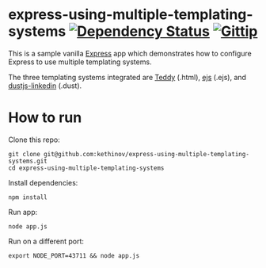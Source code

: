 express-using-multiple-templating-systems [![Dependency Status](https://gemnasium.com/kethinov/express-using-multiple-templating-systems.png)](https://gemnasium.com/kethinov/express-using-multiple-templating-systems) [![Gittip](http://img.shields.io/gittip/kethinov.png)](https://www.gittip.com/kethinov/)
===

This is a sample vanilla [Express](http://expressjs.com) app which demonstrates how to configure Express to use multiple templating systems.

The three templating systems integrated are [Teddy](https://github.com/kethinov/teddy) (.html), [ejs](https://github.com/visionmedia/ejs) (.ejs), and [dustjs-linkedin](http://linkedin.github.io/dustjs) (.dust).

How to run
===

Clone this repo:

	git clone git@github.com:kethinov/express-using-multiple-templating-systems.git
	cd express-using-multiple-templating-systems

Install dependencies:

	npm install
	
Run app:

	node app.js
	
Run on a different port:

	export NODE_PORT=43711 && node app.js